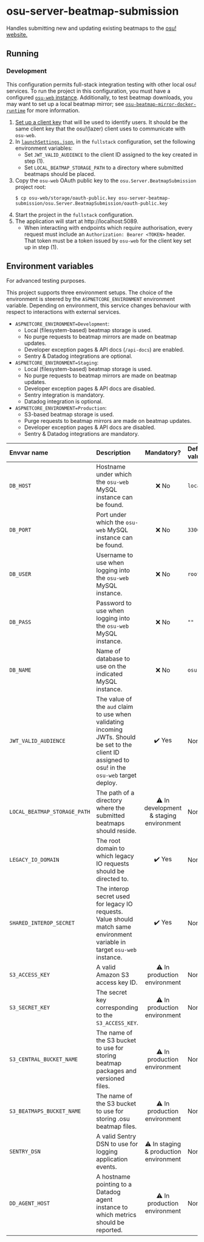# osu-server-beatmap-submission

Handles submitting new and updating existing beatmaps to the [osu! website.](https://osu.ppy.sh/)

## Running

### Development

This configuration permits full-stack integration testing with other local osu! services.
To run the project in this configuration, you must have a configured [`osu-web` instance](https://github.com/ppy/osu-web/blob/master/SETUP.md).
Additionally, to test beatmap downloads, you may want to set up a local beatmap mirror; see [`osu-beatmap-mirror-docker-runtime`](https://github.com/ThePooN/osu-beatmap-mirror-docker-runtime) for more information.

1. [Set up a client key](https://github.com/ppy/osu-web/blob/master/SETUP.md#use-the-api-from-osu) that will be used to identify users. It should be the same client key that the osu!(lazer) client uses to communicate with `osu-web`.
2. In [`launchSettings.json`](osu.Server.BeatmapSubmission/Properties/launchSettings.json), in the `fullstack` configuration, set the following environment variables:
   - Set `JWT_VALID_AUDIENCE` to the client ID assigned to the key created in step (1).
   - Set `LOCAL_BEATMAP_STORAGE_PATH` to a directory where submitted beatmaps should be placed.
3. Copy the `osu-web` OAuth public key to the `osu.Server.BeatmapSubmission` project root:
   ```
   $ cp osu-web/storage/oauth-public.key osu-server-beatmap-submission/osu.Server.BeatmapSubmission/oauth-public.key
   ```
4. Start the project in the `fullstack` configuration.
5. The application will start at http://localhost:5089.
   - When interacting with endpoints which require authorisation, every request must include an `Authorization: Bearer <TOKEN>` header. That token must be a token issued by `osu-web` for the client key set up in step (1).

## Environment variables

For advanced testing purposes.

This project supports three environment setups.
The choice of the environment is steered by the `ASPNETCORE_ENVIRONMENT` environment variable.
Depending on environment, this service changes behaviour with respect to interactions with external services.

- `ASPNETCORE_ENVIRONMENT=Development`:
  - Local (filesystem-based) beatmap storage is used.
  - No purge requests to beatmap mirrors are made on beatmap updates.
  - Developer exception pages & API docs (`/api-docs`) are enabled.
  - Sentry & Datadog integrations are optional.
- `ASPNETCORE_ENVIRONMENT=Staging`:
   - Local (filesystem-based) beatmap storage is used.
   - No purge requests to beatmap mirrors are made on beatmap updates.
   - Developer exception pages & API docs are disabled.
   - Sentry integration is mandatory.
   - Datadog integration is optional.
- `ASPNETCORE_ENVIRONMENT=Production`:
   - S3-based beatmap storage is used.
   - Purge requests to beatmap mirrors are made on beatmap updates.
   - Developer exception pages & API docs are disabled.
   - Sentry & Datadog integrations are mandatory.

| Envvar name                  | Description                                                                                                                                        |               Mandatory?                | Default value |
|:-----------------------------|:---------------------------------------------------------------------------------------------------------------------------------------------------|:---------------------------------------:|:--------------|
| `DB_HOST`                    | Hostname under which the `osu-web` MySQL instance can be found.                                                                                    |                  ❌ No                   | `localhost`   |
| `DB_PORT`                    | Port under which the `osu-web` MySQL instance can be found.                                                                                        |                  ❌ No                   | `3306`        |
| `DB_USER`                    | Username to use when logging into the `osu-web` MySQL instance.                                                                                    |                  ❌ No                   | `root`        |
| `DB_PASS`                    | Password to use when logging into the `osu-web` MySQL instance.                                                                                    |                  ❌ No                   | `""`          |
| `DB_NAME`                    | Name of database to use on the indicated MySQL instance.                                                                                           |                  ❌ No                   | `osu`         |
| `JWT_VALID_AUDIENCE`         | The value of the `aud` claim to use when validating incoming JWTs. Should be set to the client ID assigned to osu! in the `osu-web` target deploy. |                 ✔️ Yes                  | None          |
| `LOCAL_BEATMAP_STORAGE_PATH` | The path of a directory where the submitted beatmaps should reside.                                                                                | ⚠️ In development & staging environment | None          |
| `LEGACY_IO_DOMAIN`           | The root domain to which legacy IO requests should be directed to.                                                                                 |                 ✔️ Yes                  | None          |
| `SHARED_INTEROP_SECRET`      | The interop secret used for legacy IO requests. Value should match same environment variable in target `osu-web` instance.                         |                 ✔️ Yes                  | None          |
| `S3_ACCESS_KEY`              | A valid Amazon S3 access key ID.                                                                                                                   |       ⚠ In production environment       | None          |
| `S3_SECRET_KEY`              | The secret key corresponding to the `S3_ACCESS_KEY`.                                                                                               |       ⚠ In production environment       | None          |
| `S3_CENTRAL_BUCKET_NAME`     | The name of the S3 bucket to use for storing beatmap packages and versioned files.                                                                 |       ⚠ In production environment       | None          |
| `S3_BEATMAPS_BUCKET_NAME`    | The name of the S3 bucket to use for storing .osu beatmap files.                                                                                   |       ⚠ In production environment       | None          |
| `SENTRY_DSN`                 | A valid Sentry DSN to use for logging application events.                                                                                          |  ⚠ In staging & production environment  | None          | 
| `DD_AGENT_HOST`              | A hostname pointing to a Datadog agent instance to which metrics should be reported.                                                               |       ⚠ In production environment       | None          | 

